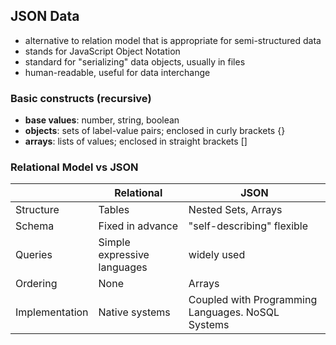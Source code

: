 ## JSON Data

- alternative to relation model that is appropriate for semi-structured data
- stands for JavaScript Object Notation 
- standard for "serializing" data objects, usually in files 
- human-readable, useful for data interchange 

### Basic constructs (recursive)
- **base values**: number, string, boolean
- **objects**: sets of label-value pairs; enclosed in curly brackets {}
- **arrays**: lists of values; enclosed in straight brackets []

### Relational Model vs JSON

|                 | Relational   | JSON  | 
|-----------------|--------------|------------|
| Structure       | Tables  | Nested Sets, Arrays  | 
| Schema          | Fixed in advance  | "self-describing" flexible |  
| Queries         | Simple expressive languages  | widely used  |   
| Ordering        | None  | Arrays  |   
| Implementation  | Native systems  | Coupled with Programming Languages. NoSQL Systems  |   
